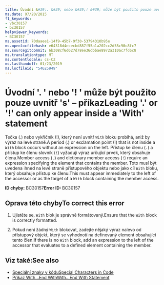```yaml
---
title: Úvodní &#39;. &#39; nebo &#39;! &#39; může být použito pouze uvnitř &#39;s&#39; – příkaz
ms.date: 07/20/2015
f1_keywords:
- vbc30157
- bc30157
helpviewer_keywords:
- BC30157
ms.assetid: 70daaee1-14f9-45b7-9f30-53794310b95e
ms.openlocfilehash: e64318d4ececbd887f55a1a202cc2d58c90c8fc7
ms.sourcegitcommit: 6b308cf6d627d78ee36dbbae8972a310ac7fd6c8
ms.translationtype: MT
ms.contentlocale: cs-CZ
ms.lasthandoff: 01/23/2019
ms.locfileid: "54625949"
---
```

# <a name="leading-3939-or-3939-can-only-appear-inside-a-39with39-statement"></a><span data-ttu-id="f06ea-102">Úvodní &#39;. &#39; nebo &#39;! &#39; může být použito pouze uvnitř &#39;s&#39; – příkaz</span><span class="sxs-lookup"><span data-stu-id="f06ea-102">Leading &#39;.&#39; or &#39;!&#39; can only appear inside a &#39;With&#39; statement</span></span>
<span data-ttu-id="f06ea-103">Tečka (.) nebo vykřičník (!), který není uvnitř `With` bloku probíhá, aniž by výraz na levé straně.</span><span class="sxs-lookup"><span data-stu-id="f06ea-103">A period (.) or exclamation point (!) that is not inside a `With` block occurs without an expression on the left.</span></span> <span data-ttu-id="f06ea-104">Přístup ke členu (`.`) a přístup ke členu slovník (`!`) vyžadují výraz určující prvek, který obsahuje člena.</span><span class="sxs-lookup"><span data-stu-id="f06ea-104">Member access (`.`) and dictionary member access (`!`) require an expression specifying the element that contains the member.</span></span> <span data-ttu-id="f06ea-105">Toto musí být uvedena ihned na levé straně přístupového objektu nebo jako cíl `With` bloku, který obsahuje přístup ke členu.</span><span class="sxs-lookup"><span data-stu-id="f06ea-105">This must appear immediately to the left of the accessor or as the target of a `With` block containing the member access.</span></span>  
  
 <span data-ttu-id="f06ea-106">**ID chyby:** BC30157</span><span class="sxs-lookup"><span data-stu-id="f06ea-106">**Error ID:** BC30157</span></span>  
  
## <a name="to-correct-this-error"></a><span data-ttu-id="f06ea-107">Oprava této chyby</span><span class="sxs-lookup"><span data-stu-id="f06ea-107">To correct this error</span></span>  
  
1.  <span data-ttu-id="f06ea-108">Ujistěte se, `With` blok je správně formátovaný.</span><span class="sxs-lookup"><span data-stu-id="f06ea-108">Ensure that the `With` block is correctly formatted.</span></span>  
  
2.  <span data-ttu-id="f06ea-109">Pokud není žádný `With` blokovat, zadejte nějaký výraz nalevo od přístupový objekt, který se vyhodnotí na definovaný element obsahující tento člen.</span><span class="sxs-lookup"><span data-stu-id="f06ea-109">If there is no `With` block, add an expression to the left of the accessor that evaluates to a defined element containing the member.</span></span>  
  
## <a name="see-also"></a><span data-ttu-id="f06ea-110">Viz také:</span><span class="sxs-lookup"><span data-stu-id="f06ea-110">See also</span></span>
- [<span data-ttu-id="f06ea-111">Speciální znaky v kódu</span><span class="sxs-lookup"><span data-stu-id="f06ea-111">Special Characters in Code</span></span>](../../../visual-basic/programming-guide/program-structure/special-characters-in-code.md)
- [<span data-ttu-id="f06ea-112">Příkaz With...End With</span><span class="sxs-lookup"><span data-stu-id="f06ea-112">With...End With Statement</span></span>](../../../visual-basic/language-reference/statements/with-end-with-statement.md)
